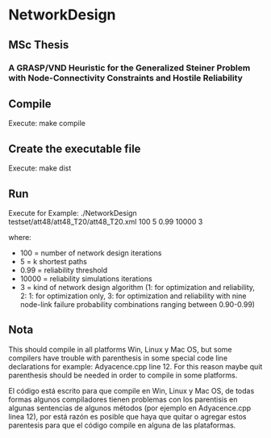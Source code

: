 # NetworkDesign

## MSc Thesis
### A GRASP/VND Heuristic for the Generalized Steiner Problem with Node-Connectivity Constraints and Hostile Reliability

## Compile
Execute: make compile

## Create the executable file
Execute: make dist

## Run
Execute for Example: ./NetworkDesign testset/att48/att48_T20/att48_T20.xml 100 5 0.99 10000 3 

where:

* 100 =  number of network design iterations
* 5 = k shortest paths
* 0.99 = reliability threshold
* 10000 = reliability simulations iterations
* 3 = kind of network design algorithm (1: for optimization and reliability, 2: 1: for optimization only, 3: for optimization and reliability with nine node-link failure probability combinations ranging between 0.90-0.99)

## Nota
This should compile in all platforms Win, Linux y Mac OS, but some compilers have trouble with parenthesis in some special code line declarations for example: Adyacence.cpp line 12. For this reason maybe quit parenthesis should be needed in order to compile in some platforms.

El código está escrito para que compile en Win, Linux y Mac OS, de todas formas algunos compiladores tienen problemas con los parentisis en algunas sentencias
de algunos métodos (por ejemplo en Adyacence.cpp linea 12), por está razón es posible que haya que quitar o agregar estos parentesis para que el código compile en alguna de las plataformas.
